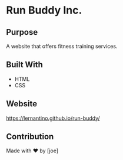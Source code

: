 # Run Buddy Inc.

## Purpose

A website that offers fitness training services.

## Built With

- HTML
- CSS

## Website

https://lernantino.github.io/run-buddy/

## Contribution

Made with ❤️ by [joe]

